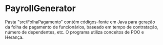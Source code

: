 # PayrollGenerator
Pasta "src/FolhaPagamento" contém códigos-fonte em Java para geração da folha de pagamento de funcionários, baseado em tempo de contratação, número de dependentes, etc.
O programa utiliza conceitos de POO e Herança.

